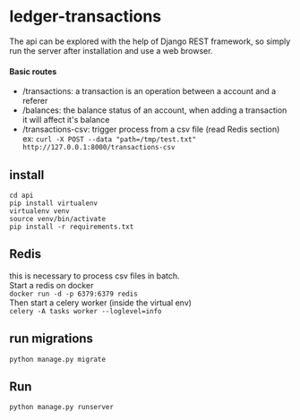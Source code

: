# ledger-transactions

The api can be explored with the help of Django REST framework,
so simply run the server after installation and use a web browser.

#### Basic routes
 - /transactions: a transaction is an operation between a account and a referer
 - /balances: the balance status of an account, when adding a transaction it will affect it's balance
 - /transactions-csv: trigger process from a csv file (read Redis section) <br>
   ex: `curl -X POST --data "path=/tmp/test.txt" http://127.0.0.1:8000/transactions-csv`

## install
`cd api`<br />
`pip install virtualenv`<br />
`virtualenv venv`<br />
`source venv/bin/activate`<br />
`pip install -r requirements.txt `<br />

## Redis
this is necessary to process csv files in batch.<br />
Start a redis on docker <br />
`docker run -d -p 6379:6379 redis`<br />
Then start a celery worker (inside the virtual env)<br />
`celery -A tasks worker --loglevel=info`

## run migrations
`python manage.py migrate`<br />

## Run
`python manage.py runserver`<br />